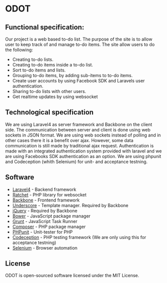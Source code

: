 ODOT
==================================================

Functional specification:
--------------------------------------

Our project is a web based to-do list. The purpose of the site is to allow user to keep track of and manage to-do items.
The site allow users to do the following:
- Creating to-do lists.
- Creating to-do items inside a to-do list.
- Sort to-do items and lists.
- Grouping to-do items, by adding sub-items to to-do items.
- Create user accounts by using Facebook SDK and Laravels user authentication.
- Sharing to-do lists with other users.
- Get realtime updates by using websocket

Technological specification
--------------------------------------

We are using Laravel4 as server framework and Backbone on the client side. The communication between server and client is done using web sockets in JSON format. We are using web sockets instead of polling and in other cases there it is a benefit over ajax. However, some data communication is still made by traditional ajax request.
Authentication is made with an integrated authentication system provided with laravel and we are using Facebooks SDK authentication as an option.
We are using phpunit and Codeception (whith Selenium) for unit- and acceptance testning.

## Software

- [Laravel4](http://laravel.com/) - Backend framework
- [Ratchet](http://socketo.me/) - PHP library for websocket
- [Backbone](http://backbonejs.org) - Frontend framework
- [Underscore](http://underscorejs.org/) - Template manager. Required by Backbone
- [jQuery](http://jquery.com/) - Required by Backbone
- [Bower](https://github.com/bower/bower) - JavaScript package manager
- [Grunt](http://gruntjs.com/) - JavaScript Task Runner
- [Composer](http://getcomposer.org/) - PHP package manager
- [PHPunit](https://github.com/sebastianbergmann/phpunit/) - Unit-tester for PHP
- [Codeception](http://codeception.com/) - PHP testing framework (We are only using this for acceptance testning)
- [Selenium](http://seleniumhq.org) - Browser automation


## License
ODOT is open-sourced software licensed under the MIT License.
